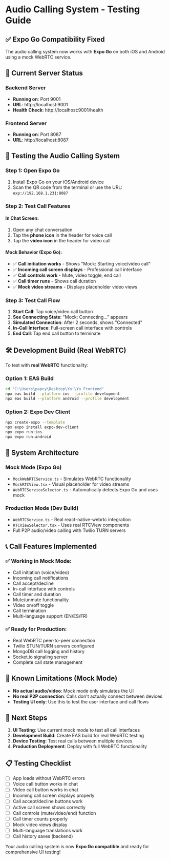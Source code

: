 # Audio Calling System - Testing Guide

## ✅ Expo Go Compatibility Fixed

The audio calling system now works with **Expo Go** on both iOS and Android using a mock WebRTC service.

## 🚀 Current Server Status

### Backend Server
- **Running on**: Port 9001
- **URL**: http://localhost:9001
- **Health Check**: http://localhost:9001/health

### Frontend Server  
- **Running on**: Port 8087
- **URL**: http://localhost:8087

## 📱 Testing the Audio Calling System

### Step 1: Open Expo Go
1. Install Expo Go on your iOS/Android device
2. Scan the QR code from the terminal or use the URL: `exp://192.168.1.231:8087`

### Step 2: Test Call Features

#### In Chat Screen:
1. Open any chat conversation
2. Tap the **phone icon** in the header for voice call
3. Tap the **video icon** in the header for video call

#### Mock Behavior (Expo Go):
- ✅ **Call initiation works** - Shows "Mock: Starting voice/video call"
- ✅ **Incoming call screen displays** - Professional call interface
- ✅ **Call controls work** - Mute, video toggle, end call
- ✅ **Call timer runs** - Shows call duration
- ✅ **Mock video streams** - Displays placeholder video views

### Step 3: Test Call Flow

1. **Start Call**: Tap voice/video call button
2. **See Connecting State**: "Mock: Connecting..." appears
3. **Simulated Connection**: After 2 seconds, shows "Connected"
4. **In-Call Interface**: Full-screen call interface with controls
5. **End Call**: Tap end call button to terminate

## 🛠️ Development Build (Real WebRTC)

To test with **real WebRTC** functionality:

### Option 1: EAS Build
```bash
cd "C:\Users\papcy\Desktop\Yo!\Yo Frontend"
npx eas build --platform ios --profile development
npx eas build --platform android --profile development
```

### Option 2: Expo Dev Client
```bash
npx create-expo --template
npx expo install expo-dev-client
npx expo run:ios
npx expo run:android
```

## 🔧 System Architecture

### Mock Mode (Expo Go)
- `MockWebRTCService.ts` - Simulates WebRTC functionality
- `MockRTCView.tsx` - Visual placeholder for video streams
- `WebRTCServiceSelector.ts` - Automatically detects Expo Go and uses mock

### Production Mode (Dev Build)
- `WebRTCService.ts` - Real react-native-webrtc integration
- `RTCViewSelector.tsx` - Uses real RTCView components
- Full P2P audio/video calling with Twilio TURN servers

## 📞 Call Features Implemented

### ✅ Working in Mock Mode:
- Call initiation (voice/video)
- Incoming call notifications
- Call accept/decline
- In-call interface with controls
- Call timer and duration
- Mute/unmute functionality
- Video on/off toggle
- Call termination
- Multi-language support (EN/ES/FR)

### ✅ Ready for Production:
- Real WebRTC peer-to-peer connection
- Twilio STUN/TURN servers configured
- MongoDB call logging and history
- Socket.io signaling server
- Complete call state management

## 🚨 Known Limitations (Mock Mode)

- **No actual audio/video**: Mock mode only simulates the UI
- **No real P2P connection**: Calls don't actually connect between devices
- **Testing UI only**: Use this to test the user interface and call flows

## 🎯 Next Steps

1. **UI Testing**: Use current mock mode to test all call interfaces
2. **Development Build**: Create EAS build for real WebRTC testing
3. **Device Testing**: Test real calls between multiple devices
4. **Production Deployment**: Deploy with full WebRTC functionality

## 📋 Testing Checklist

- [ ] App loads without WebRTC errors
- [ ] Voice call button works in chat
- [ ] Video call button works in chat
- [ ] Incoming call screen displays properly
- [ ] Call accept/decline buttons work
- [ ] Active call screen shows correctly
- [ ] Call controls (mute/video/end) function
- [ ] Call timer counts properly
- [ ] Mock video views display
- [ ] Multi-language translations work
- [ ] Call history saves (backend)

Your audio calling system is now **Expo Go compatible** and ready for comprehensive UI testing!
